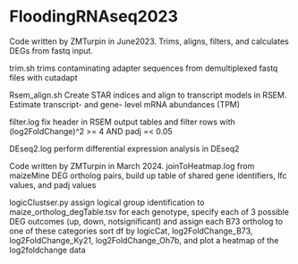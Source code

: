 # FloodingRNAseq2023
Code written by ZMTurpin in June2023. Trims, aligns, filters, and calculates DEGs from fastq input.

  trim.sh
    trims contaminating adapter sequences from demultiplexed fastq files with cutadapt

  Rsem_align.sh
    Create STAR indices and align to transcript models in RSEM. Estimate transcript- and gene- level mRNA abundances (TPM)
  
  filter.log
    fix header in RSEM output tables and filter rows with (log2FoldChange)^2 >= 4 AND padj =< 0.05

  DEseq2.log
    perform differential expression analysis in DEseq2

Code written by ZMTurpin in March 2024. 
  joinToHeatmap.log
    from maizeMine DEG ortholog pairs, build up table of shared gene identifiers, lfc values, and padj values

  logicClustser.py
    assign logical group identification to maize_ortholog_degTable.tsv
    for each genotype, specify each of 3 possible DEG outcomes (up, down, notsignificant) and assign each B73 ortholog to one of these categories
    sort df by logicCat, log2FoldChange_B73, log2FoldChange_Ky21, log2FoldChange_Oh7b, and plot a heatmap of the log2foldchange data
